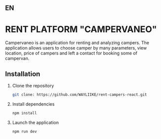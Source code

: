 ## EN

# RENT PLATFORM "CAMPERVANEO"

Campervaneo is an application for renting and analyzing campers. The application
allows users to choose camper by many parameters, view location, price of
campers and left a contact for booking some of campervan.

## Installation

1.  Clone the repository
    ```sh
    git clone: https://github.com/WAYLIIKE/rent-campers-react.git
    ```
2.  Install dependencies
    ```sh
    npm install
    ```
3.  Launch the application
    ```sh
    npm run dev
    ```
